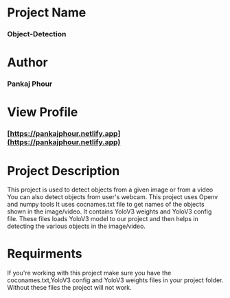 # Project Name
### Object-Detection

# Author
### Pankaj Phour

# View Profile
### [https://pankajphour.netlify.app](https://pankajphour.netlify.app)

# Project Description
This project is used to detect objects from a given image or from a video
You can also detect objects from user's webcam. This project uses Openv and numpy tools
It uses cocnames.txt file to get names of the objects shown in the image/video. It 
 contains YoloV3 weights and YoloV3 config file. These files loads YoloV3 model to our 
 project and then helps in detecting the various objects in the image/video. 

# Requirments 
If you're working with this project make sure you have the coconames.txt,YoloV3 config and YoloV3 weights files in your project folder.
Without these files the project will not work.
